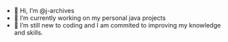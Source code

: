 - 👋 Hi, I’m @j-archives
- 👀 I’m currently working on my personal java projects
- 🌱 I’m still new to coding and I am commited to improving my knowledge and skills.


<!---
j-archives/j-archives is a ✨ special ✨ repository because its `README.md` (this file) appears on your GitHub profile.
You can click the Preview link to take a look at your changes.
--->

